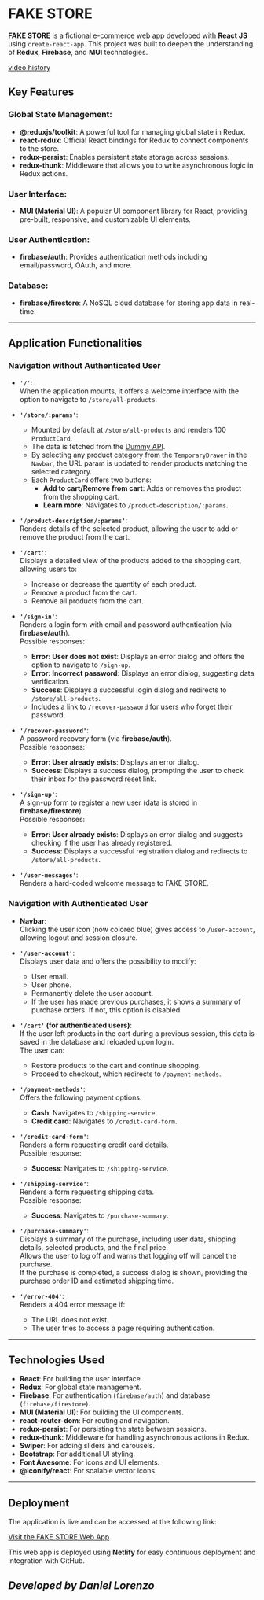 # FAKE STORE

**FAKE STORE** is a fictional e-commerce web app developed with **React JS** using `create-react-app`. This project was built to deepen the understanding of **Redux**, **Firebase**, and **MUI** technologies.

[video history](https://github.com/Lorenzo-Daniel/fake-store/assets/103971385/10ff6c8c-2a1d-4352-ba59-53a8da334ad9)

## Key Features

### Global State Management:
- **@reduxjs/toolkit**: A powerful tool for managing global state in Redux.
- **react-redux**: Official React bindings for Redux to connect components to the store.
- **redux-persist**: Enables persistent state storage across sessions.
- **redux-thunk**: Middleware that allows you to write asynchronous logic in Redux actions.

### User Interface:
- **MUI (Material UI)**: A popular UI component library for React, providing pre-built, responsive, and customizable UI elements.

### User Authentication:
- **firebase/auth**: Provides authentication methods including email/password, OAuth, and more.

### Database:
- **firebase/firestore**: A NoSQL cloud database for storing app data in real-time.

---

## Application Functionalities

### Navigation without Authenticated User

- **`'/'`**:  
  When the application mounts, it offers a welcome interface with the option to navigate to `/store/all-products`.

- **`'/store/:params'`**:  
  - Mounted by default at `/store/all-products` and renders 100 `ProductCard`.
  - The data is fetched from the [Dummy API](https://dummyjson.com/products?limit=100).
  - By selecting any product category from the `TemporaryDrawer` in the `Navbar`, the URL param is updated to render products matching the selected category.
  - Each `ProductCard` offers two buttons:
    - **Add to cart/Remove from cart**: Adds or removes the product from the shopping cart.
    - **Learn more**: Navigates to `/product-description/:params`.

- **`'/product-description/:params'`**:  
  Renders details of the selected product, allowing the user to add or remove the product from the cart.

- **`'/cart'`**:  
  Displays a detailed view of the products added to the shopping cart, allowing users to:
  - Increase or decrease the quantity of each product.
  - Remove a product from the cart.
  - Remove all products from the cart.

- **`'/sign-in'`**:  
  Renders a login form with email and password authentication (via **firebase/auth**).  
  Possible responses:
  - **Error: User does not exist**: Displays an error dialog and offers the option to navigate to `/sign-up`.
  - **Error: Incorrect password**: Displays an error dialog, suggesting data verification.
  - **Success**: Displays a successful login dialog and redirects to `/store/all-products`.
  - Includes a link to `/recover-password` for users who forget their password.

- **`'/recover-password'`**:  
  A password recovery form (via **firebase/auth**).  
  Possible responses:
  - **Error: User already exists**: Displays an error dialog.
  - **Success**: Displays a success dialog, prompting the user to check their inbox for the password reset link.

- **`'/sign-up'`**:  
  A sign-up form to register a new user (data is stored in **firebase/firestore**).  
  Possible responses:
  - **Error: User already exists**: Displays an error dialog and suggests checking if the user has already registered.
  - **Success**: Displays a successful registration dialog and redirects to `/store/all-products`.

- **`'/user-messages'`**:  
  Renders a hard-coded welcome message to FAKE STORE.

### Navigation with Authenticated User

- **Navbar**:  
  Clicking the user icon (now colored blue) gives access to `/user-account`, allowing logout and session closure.

- **`'/user-account'`**:  
  Displays user data and offers the possibility to modify:
  - User email.
  - User phone.
  - Permanently delete the user account.
  - If the user has made previous purchases, it shows a summary of purchase orders. If not, this option is disabled.

- **`'/cart'` (for authenticated users)**:  
  If the user left products in the cart during a previous session, this data is saved in the database and reloaded upon login.  
  The user can:
  - Restore products to the cart and continue shopping.
  - Proceed to checkout, which redirects to `/payment-methods`.

- **`'/payment-methods'`**:  
  Offers the following payment options:
  - **Cash**: Navigates to `/shipping-service`.
  - **Credit card**: Navigates to `/credit-card-form`.

- **`'/credit-card-form'`**:  
  Renders a form requesting credit card details.  
  Possible response:
  - **Success**: Navigates to `/shipping-service`.

- **`'/shipping-service'`**:  
  Renders a form requesting shipping data.  
  Possible response:
  - **Success**: Navigates to `/purchase-summary`.

- **`'/purchase-summary'`**:  
  Displays a summary of the purchase, including user data, shipping details, selected products, and the final price.  
  Allows the user to log off and warns that logging off will cancel the purchase.  
  If the purchase is completed, a success dialog is shown, providing the purchase order ID and estimated shipping time.

- **`'/error-404'`**:  
  Renders a 404 error message if:
  - The URL does not exist.
  - The user tries to access a page requiring authentication.

---

## Technologies Used

- **React**: For building the user interface.
- **Redux**: For global state management.
- **Firebase**: For authentication (`firebase/auth`) and database (`firebase/firestore`).
- **MUI (Material UI)**: For building the UI components.
- **react-router-dom**: For routing and navigation.
- **redux-persist**: For persisting the state between sessions.
- **redux-thunk**: Middleware for handling asynchronous actions in Redux.
- **Swiper**: For adding sliders and carousels.
- **Bootstrap**: For additional UI styling.
- **Font Awesome**: For icons and UI elements.
- **@iconify/react**: For scalable vector icons.

---

## Deployment

The application is live and can be accessed at the following link:

[Visit the FAKE STORE Web App](https://precious-caramel-78198c.netlify.app/)

This web app is deployed using **Netlify** for easy continuous deployment and integration with GitHub.





## _Developed by Daniel Lorenzo_
